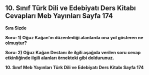 ## 10. Sınıf Türk Dili ve Edebiyatı Ders Kitabı Cevapları Meb Yayınları Sayfa 174

**Sıra Sizde**

**Soru: 1) Oğuz Kağan’ın düzenlediği alanlarda ona yol gösteren ne olmuştur?**

**Soru: 2) Oğuz Kağan Destanı ile ilgili aşağıda verilen soru cevap etkinliğinde ilgili alanları örnekteki gibi doldurunuz.**

**10. Sınıf Meb Yayınları Türk Dili ve Edebiyatı Ders Kitabı Sayfa 174**